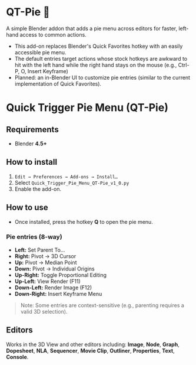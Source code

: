 # QT-Pie 🥧
A simple Blender addon that adds a pie menu across editors for faster, left-hand access to common actions.
* This add-on replaces Blender's Quick Favorites hotkey with an easily accessible pie menu.
* The default entries target actions whose stock hotkeys are awkward to hit with the left hand while the right hand stays on the mouse (e.g., Ctrl-P, O, Insert Keyframe)
* Planned: an in-Blender UI to customize pie entries (similar to the current implementation of Quick Favorites).

# Quick Trigger Pie Menu (QT-Pie)

## Requirements

* Blender **4.5+**

## How to install

1. `Edit → Preferences → Add-ons → Install…`
2. Select `Quick_Trigger_Pie_Menu_QT-Pie_v1_0.py`
3. Enable the add-on.

## How to use

* Once installed, press the hotkey **Q** to open the pie menu.

### Pie entries (8-way)

* **Left:** Set Parent To…
* **Right:** Pivot → 3D Cursor
* **Up:** Pivot → Median Point
* **Down:** Pivot → Individual Origins
* **Up-Right:** Toggle Proportional Editing
* **Up-Left:** View Render (F11)
* **Down-Left:** Render Image (F12)
* **Down-Right:** Insert Keyframe Menu

> Note: Some entries are context-sensitive (e.g., parenting requires a valid 3D selection).

## Editors

Works in the 3D View and other editors including: **Image**, **Node**, **Graph**, **Dopesheet**, **NLA**, **Sequencer**, **Movie Clip**, **Outliner**, **Properties**, **Text**, **Console**.
